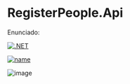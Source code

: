 # RegisterPeople.Api
Enunciado:

[![.NET](https://github.com/daniellondo/RegisterPeople.Api/actions/workflows/dotnet.yml/badge.svg)](https://github.com/daniellondo/RegisterPeople.Api/actions/workflows/dotnet.yml)

[![name](https://camo.githubusercontent.com/94b4db49ee9822a23c1268e81433c6915636fd8403095eada3e10552133e7b24/68747470733a2f2f696d672e736869656c64732e696f2f62616467652f74657374732d312532307061737365642d73756363657373)](https://github.com/daniellondo/RegisterPeople.Api/runs/10162644531)

![image](https://user-images.githubusercontent.com/37213325/208269775-8fca10cf-b3f3-4fb5-befc-e41c6bb1bedb.png)
